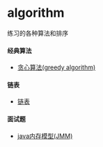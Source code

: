 # algorithm
练习的各种算法和排序
#### 经典算法
- [贪心算法(greedy algorithm)](https://github.com/CNwxp/algorithm/blob/master/learning-note/%E8%B4%AA%E5%BF%83%E7%AE%97%E6%B3%95(greedy%20algorithm).md)
#### 链表
- [链表](https://github.com/CNwxp/algorithm/blob/master/linkedlist/levaltraversal.md)
#### 面试题
- [java内存模型(JMM)](https://github.com/CNwxp/algorithm/new/master)
